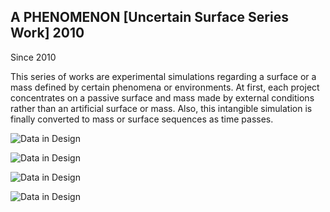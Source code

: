## A PHENOMENON [Uncertain Surface Series Work] 2010


Since 2010 

This series of works are experimental simulations regarding a surface or a mass defined by certain phenomena or environments. At first, each project concentrates on a passive surface and mass made by external conditions rather than an artificial surface or mass. Also, this intangible simulation is finally converted to mass or surface sequences as time passes.

![Data in Design](https://namjulee.github.io/njs-lab-public/project/2010-uncertain-surface-series-work/2010-uncertain-surface-series-work.jpg)

![Data in Design](https://namjulee.github.io/njs-lab-public/project/2010-uncertain-surface-series-work/2010-uncertain-surface-series-work-01.jpg)

![Data in Design](https://namjulee.github.io/njs-lab-public/project/2010-uncertain-surface-series-work/2010-uncertain-surface-series-work-02.jpg)

![Data in Design](https://namjulee.github.io/njs-lab-public/project/2010-uncertain-surface-series-work/2010-uncertain-surface-series-work-03.jpg)
